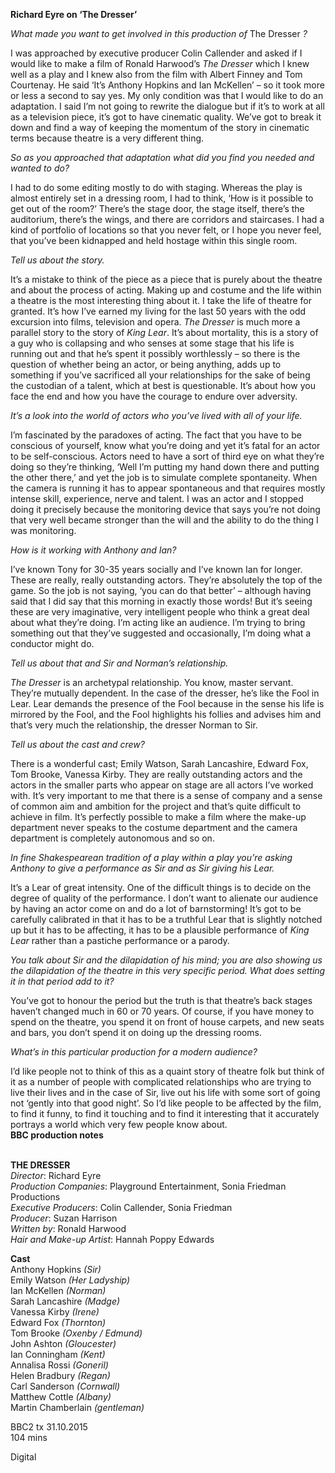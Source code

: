
**Richard Eyre on ‘The Dresser’**

_What made you want to get involved in this production of_ The Dresser _?_

I was approached by executive producer Colin Callender and asked if I would like to make a film of Ronald Harwood’s _The Dresser_ which I knew well as a play and I knew also from the film with Albert Finney and Tom Courtenay. He said ‘It’s Anthony Hopkins and Ian McKellen’ – so it took more or less a second to say yes. My only condition was that I would like to do an adaptation. I said I’m not going to rewrite the dialogue but if it’s to work at all as a television piece, it’s got to have cinematic quality. We’ve got to break it down and find a way of keeping the momentum of the story in cinematic terms because theatre is a very different thing.

_So as you approached that adaptation what did you find you needed and wanted to do?_

I had to do some editing mostly to do with staging. Whereas the play is almost entirely set in a dressing room, I had to think, ‘How is it possible to get out of the room?’ There’s the stage door, the stage itself, there’s the auditorium, there’s the wings, and there are corridors and staircases. I had a kind of portfolio of locations so that you never felt, or I hope you never feel, that you’ve been kidnapped and held hostage within this single room.

_Tell us about the story._

It’s a mistake to think of the piece as a piece that is purely about the theatre and about the process of acting. Making up and costume and the life within a theatre is the most interesting thing about it. I take the life of theatre for granted. It’s how I’ve earned my living for the last 50 years with the odd excursion into films, television and opera. _The Dresser_ is much more a parallel story to the story of _King Lear_. It’s about mortality, this is a story of a guy who is collapsing and who senses at some stage that his life is running out and that he’s spent it possibly worthlessly – so there is the question of whether being an actor, or being anything, adds up to something if you’ve sacrificed all your relationships for the sake of being the custodian of a talent, which at best is questionable. It’s about how you face the end and how you have the courage to endure over adversity.

_It’s a look into the world of actors who you’ve lived with all of your life._

I’m fascinated by the paradoxes of acting. The fact that you have to be conscious of yourself, know what you’re doing and yet it’s fatal for an actor to be self-conscious. Actors need to have a sort of third eye on what they’re doing so they’re thinking, ‘Well I’m putting my hand down there and putting the other there,’ and yet the job is to simulate complete spontaneity. When the camera is running it has to appear spontaneous and that requires mostly intense skill, experience, nerve and talent. I was an actor and I stopped doing it precisely because the monitoring device that says you’re not doing that very well became stronger than the will and the ability to do the thing I was monitoring.

_How is it working with Anthony and Ian?_

I’ve known Tony for 30-35 years socially and I’ve known Ian for longer. These are really, really outstanding actors. They’re absolutely the top of the game. So the job is not saying, ‘you can do that better’ – although having said that I did say that this morning in exactly those words! But it’s seeing these are very imaginative, very intelligent people who think a great deal about what they’re doing. I’m acting like an audience. I’m trying to bring something out that they’ve suggested and occasionally, I’m doing what a conductor might do.

_Tell us about that and Sir and Norman’s relationship._

_The Dresser_ is an archetypal relationship. You know, master servant. They’re mutually dependent. In the case of the dresser, he’s like the Fool in Lear. Lear demands the presence of the Fool because in the sense his life is mirrored by the Fool, and the Fool highlights his follies and advises him and that’s very much the relationship, the dresser Norman to Sir.

_Tell us about the cast and crew?_

There is a wonderful cast; Emily Watson, Sarah Lancashire, Edward Fox, Tom Brooke, Vanessa Kirby. They are really outstanding actors and the actors in the smaller parts who appear on stage are all actors I’ve worked with. It’s very important to me that there is a sense of company and a sense of common aim and ambition for the project and that’s quite difficult to achieve in film. It’s perfectly possible to make a film where the make-up department never speaks to the costume department and the camera department is completely autonomous and so on.

_In fine Shakespearean tradition of a play within a play you’re asking Anthony to give a performance as Sir and as Sir giving his Lear._

It’s a Lear of great intensity. One of the difficult things is to decide on the degree of quality of the performance. I don’t want to alienate our audience by having an actor come on and do a lot of barnstorming! It’s got to be carefully calibrated in that it has to be a truthful Lear that is slightly notched up but it has to be affecting, it has to be a plausible performance of _King Lear_ rather than a pastiche performance or a parody.

_You talk about Sir and the dilapidation of his mind; you are also showing us the dilapidation of the theatre in this very specific period. What does setting it in that period add to it?_

You’ve got to honour the period but the truth is that theatre’s back stages haven’t changed much in 60 or 70 years. Of course, if you have money to spend on the theatre, you spend it on front of house carpets, and new seats and bars, you don’t spend it on doing up the dressing rooms.

_What’s in this particular production for a modern audience?_

I’d like people not to think of this as a quaint story of theatre folk but think of it as a number of people with complicated relationships who are trying to live their lives and in the case of Sir, live out his life with some sort of going not ‘gently into that good night’. So I’d like people to be affected by the film, to find it funny, to find it touching and to find it interesting that it accurately portrays a world which very few people know about.  
**BBC production notes**
<br><br>

**THE DRESSER**  
_Director_: Richard Eyre  
_Production Companies_: Playground Entertainment, Sonia Friedman Productions  
_Executive Producers_: Colin Callender,  Sonia Friedman  
_Producer_: Suzan Harrison  
_Written by_: Ronald Harwood  
_Hair and Make-up Artist_: Hannah Poppy Edwards

**Cast**  
Anthony Hopkins _(Sir)_  
Emily Watson _(Her Ladyship)_  
Ian McKellen _(Norman)_  
Sarah Lancashire _(Madge)_  
Vanessa Kirby _(Irene)_  
Edward Fox _(Thornton)_  
Tom Brooke _(Oxenby / Edmund)_  
John Ashton _(Gloucester)_  
Ian Conningham _(Kent)_  
Annalisa Rossi _(Goneril)_  
Helen Bradbury _(Regan)_  
Carl Sanderson _(Cornwall)_  
Matthew Cottle _(Albany)_  
Martin Chamberlain _(gentleman)_

BBC2 tx 31.10.2015  
104 mins

Digital
<!--stackedit_data:
eyJoaXN0b3J5IjpbMTAzMTg0MDg4NV19
-->